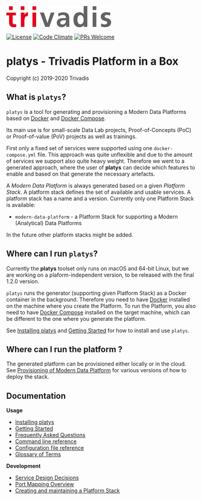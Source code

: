![](tri_logo_high.jpg)

[![License](http://img.shields.io/:license-Apache%202-blue.svg)](http://www.apache.org/licenses/LICENSE-2.0.txt)
[![Code Climate](https://codeclimate.com/github/codeclimate/codeclimate/badges/gpa.svg)](https://codeclimate.com/github/TrivadisPF/modern-data-platform-stack)
[![PRs Welcome](https://img.shields.io/badge/PRs-welcome-brightgreen.svg?style=flat-square)](http://makeapullrequest.com)

# platys - Trivadis Platform in a Box
Copyright (c) 2019-2020 Trivadis

## What is `platys`?

`platys` is a tool for generating and provisioning a Modern Data Platforms based on [Docker](https://www.docker.com/get-started) and [Docker Compose](https://docs.docker.com/compose/). 

Its main use is for small-scale Data Lab projects, Proof-of-Concepts (PoC) or Proof-of-value (PoV) projects as well as trainings.

First only a fixed set of services were supported using one `docker-compose.yml` file. This approach was quite unflexible and due to the amount of services we support also quite heavy weight. Therefore we went to a generated approach, where the user of **platys** can decide which features to enable and based on that generate the necessary artefacts.  

A _Modern Data Platform_ is always generated based on a given _Platform Stack_. A platform stack defines the set of available and usable services. A platform stack has a name and a version. Currently only one Platform Stack is available:

* `modern-data-platform` - a Platform Stack for supporting a Modern (Analytical) Data Platforms

In the future other platform stacks might be added.

## Where can I run `platys`?

Currently the **platys** toolset only runs on macOS and 64-bit Linux, but we are working on a plaform-independent version, to be released with the final 1.2.0 version. 

`platys` runs the generator (supporting given Platform Stack) as a Docker container in the background. Therefore you need to have [Docker](https://www.docker.com/get-started) installed on the machine where you create the Platform. To run the Platform, you also need to have [Docker Compose](https://docs.docker.com/compose/) installed on the target machine, which can be different to the one where you generate the platform.  

See [Installing platys](./documentation/install.md) and [Getting Started](./documentation/getting-started.md) for how to install and use `platys`.

## Where can I run the platform ?

The generated platform can be provisioned either locally or in the cloud. See [Provisioning of Modern Data Platform](./documentation/environment/README.md) for various versions of how to deploy the stack. 

## Documentation

**Usage**

* [Installing platys](./documentation/install.md)
* [Getting Started](./documentation/getting-started.md)
* [Frequently Asked Questions](./documentation/faq.md)
* [Command line reference](./documentation/command-line-ref.md)
* [Configuration file reference](./documentation/configuration.md)
* [Glossary of Terms](./documentation/glossary.md)

**Development**

* [Service Design Decisions](./documentation/service-design.md)
* [Port Mapping Overview](./documentation/port-mapping.md)
* [Creating and maintaining a Platform Stack](./documentation/creating-platform-stack.md)




